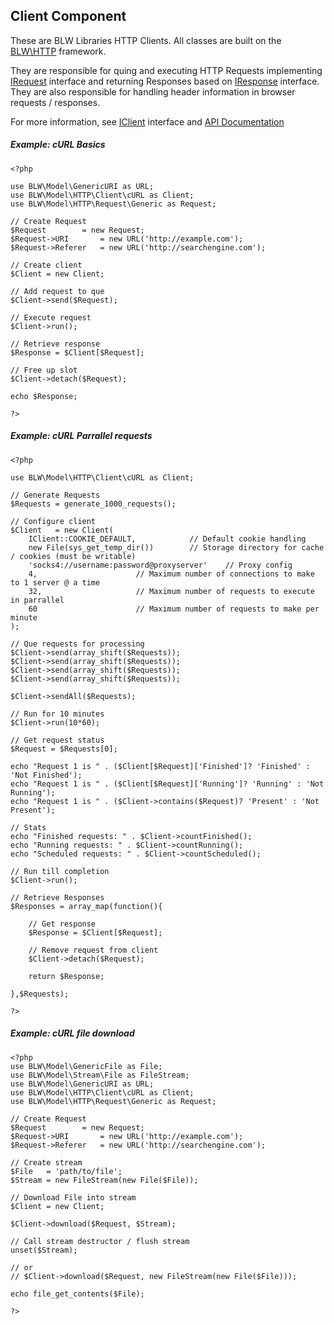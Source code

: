 Client Component
----------------

These are BLW Libraries HTTP Clients. All classes are built on the [BLW\HTTP][BLW\HTTP Framework] framework.

They are responsible for quing and executing HTTP Requests implementing [IRequest][] interface and returning Responses based on [IResponse][] interface. They are also responsible for handling header information in browser requests / responses.

For more information, see [IClient][] interface and [API Documentation][Client API]

##### Example: cURL Basics #####

	<?php
	
	use BLW\Model\GenericURI as URL;
	use BLW\Model\HTTP\Client\cURL as Client;
	use BLW\Model\HTTP\Request\Generic as Request;

	// Create Request	
	$Request 		= new Request;
	$Request->URI		= new URL('http://example.com');
	$Request->Referer	= new URL('http://searchengine.com');
	
	// Create client
	$Client = new Client;
	
	// Add request to que
	$Client->send($Request);
	
	// Execute request
	$Client->run();
	
	// Retrieve response
	$Response = $Client[$Request];
	
	// Free up slot
	$Client->detach($Request);
	
	echo $Response;
	
	?>
	
##### Example: cURL Parrallel requests #####

	<?php
	
	use BLW\Model\HTTP\Client\cURL as Client;
	
	// Generate Requests
	$Requests = generate_1000_requests();
	
	// Configure client
	$Client   = new Client(
		IClient::COOKIE_DEFAULT,			// Default cookie handling
		new File(sys_get_temp_dir())		// Storage directory for cache / cookies (must be writable)
		'socks4://username:password@proxyserver'	// Proxy config
		4,						// Maximum number of connections to make to 1 server @ a time
		32,						// Maximum number of requests to execute in parrallel
		60						// Maximum number of requests to make per minute
	);
	
	// Que requests for processing
	$Client->send(array_shift($Requests));
	$Client->send(array_shift($Requests));
	$Client->send(array_shift($Requests));
	$Client->send(array_shift($Requests));
	
	$Client->sendAll($Requests);
	
	// Run for 10 minutes
	$Client->run(10*60);
	
	// Get request status
	$Request = $Requests[0];
	
	echo "Request 1 is " . ($Client[$Request]['Finished']? 'Finished' : 'Not Finished');
	echo "Request 1 is " . ($Client[$Request]['Running']? 'Running' : 'Not Running');
	echo "Request 1 is " . ($Client->contains($Request)? 'Present' : 'Not Present');
	
	// Stats
	echo "Finished requests: " . $Client->countFinished();
	echo "Running requests: " . $Client->countRunning();
	echo "Scheduled requests: " . $Client->countScheduled();
	
	// Run till completion
	$Client->run();
	
	// Retrieve Responses
	$Responses = array_map(function(){
	
		// Get response
		$Response = $Client[$Request];
		
		// Remove request from client
		$Client->detach($Request);
		
		return $Response;
		
	},$Requests);
	
	?>

##### Example: cURL file download #####

	<?php
	use BLW\Model\GenericFile as File;
	use BLW\Model\Stream\File as FileStream;
	use BLW\Model\GenericURI as URL;
	use BLW\Model\HTTP\Client\cURL as Client;
	use BLW\Model\HTTP\Request\Generic as Request;
	
	// Create Request	
	$Request 		= new Request;
	$Request->URI		= new URL('http://example.com');
	$Request->Referer	= new URL('http://searchengine.com');

	// Create stream
	$File   = 'path/to/file';
	$Stream = new FileStream(new File($File));
	
	// Download File into stream
	$Client = new Client;
	
	$Client->download($Request, $Stream);
	
	// Call stream destructor / flush stream
	unset($Stream);
	
	// or
	// $Client->download($Request, new FileStream(new File($File)));
	
	echo file_get_contents($File);
	
	?>
 
[BLW\HTTP Framework]: <../../../Type/HTTP/>
 
[IRequest]: <../../../Type/HTTP/IRequest.php>
[IResponse]: <../../../Type/HTTP/IResponse.php>
[IClient]: <../../../Type/HTTP/IClient.php>
[Client API]: <>